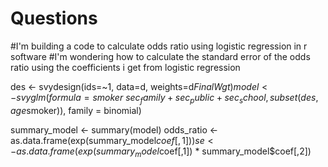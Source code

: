 # Questions

#I'm building a code to calculate odds ratio using logistic regression in r software
#I'm wondering how to calculate the standard error of the odds ratio using the coefficients i get from logistic regression

des <- svydesign(ids=~1, data=d, weights=d$FinalWgt)
model <- svyglm(formula = smoker ~ sec_family + sec_public + sec_school, subset(des, age %in% c(13, 14, 15) & !is.na(d$smoker)), family = binomial)

summary_model <- summary(model)
odds_ratio <- as.data.frame(exp(summary_model$coef[,1]))
se <- as.data.frame(exp(summary_model$coef[,1]) * summary_model$coef[,2])
